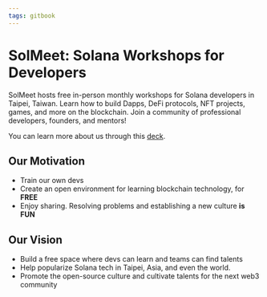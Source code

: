 ```yaml
---
tags: gitbook
---
```


# SolMeet: Solana Workshops for Developers

SolMeet hosts free in-person monthly workshops for Solana developers in Taipei, Taiwan. Learn how to build Dapps, DeFi protocols, NFT projects, games, and more on the blockchain. Join a community of professional developers, founders, and mentors!

You can learn more about us through this [deck](https://docs.google.com/presentation/d/1H6O4DLnR9R2bzIZBgyYlBBnpljPa08ra6es_pEESpgc/edit?usp=sharing).

## Our Motivation

- Train our own devs
- Create an open environment for learning blockchain technology, for **FREE**
- Enjoy sharing. Resolving problems and establishing a new culture **is FUN**

## Our Vision

- Build a free space where devs can learn and teams can find talents
- Help popularize Solana tech in Taipei, Asia, and even the world.
- Promote the open-source culture and cultivate talents for the next web3 community
